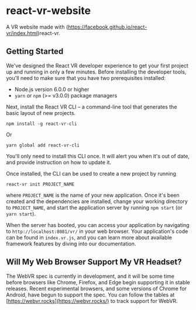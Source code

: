 # react-vr-website
A VR website made with (https://facebook.github.io/react-vr/index.html)react-vr.

## Getting Started

We've designed the React VR developer experience to get your first project up and running in only a few minutes. Before installing the developer tools, you'll need to make sure that you have two prerequisites installed:

- Node.js version 6.0.0 or higher
- `yarn` or `npm` (>= v3.0.0) package managers

Next, install the React VR CLI – a command-line tool that generates the basic layout of new projects.

```
npm install -g react-vr-cli
```

Or

```
yarn global add react-vr-cli
```

You'll only need to install this CLI once. It will alert you when it's out of date, and provide instruction on how to update it.

Once installed, the CLI can be used to create a new project by running

```
react-vr init PROJECT_NAME
```

where `PROJECT_NAME` is the name of your new application. Once it's been created and the dependencies are installed, change your working directory to `PROJECT_NAME`, and start the application server by running `npm start` (or `yarn start`).

When the server has booted, you can access your application by navigating to `http://localhost:8081/vr/` in your web browser. Your application's code can be found in `index.vr.js`, and you can learn more about available framework features by diving into our documentation.

## Will My Web Browser Support My VR Headset?

The WebVR spec is currently in development, and it will be some time before browsers like Chrome, Firefox, and Edge begin supporting it in stable releases. Recent experimental browsers, and some versions of Chrome for Android, have begun to support the spec. You can follow the tables at [https://webvr.rocks](https://webvr.rocks/) to track support for WebVR.
